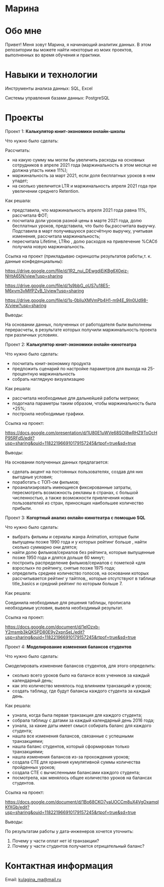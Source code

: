 # Марина
# Обо мне
Привет! Меня зовут Марина, я начинающий аналитик данных. В этом репозитории вы можете найти некоторые из моих проектов, выполненных во время обучения и практики.

# Навыки и технологии
Инструменты анализа данных: SQL, Excel

Системы управления базами данных: PostgreSQL

# Проекты
Проект 1: **Калькулятор юнит-экономики онлайн-школы**

Что нужно было сделать:

Рассчитать:
- на какую сумму мы могли бы увеличить расходы на основных сотрудников в апреле 2021 года (маржинальность в этом месяце не должна упасть ниже 11%);
- маржинальность за март 2021, если доля бесплатных уроков в нем упадет;
- на сколько увеличится LTR и маржинальность апреля 2021 года при увеличении среднего Retention.

Как решала: 
- представила, что маржинальность апреля 2021 года равна 11%, рассчитала ФОТ;
- посчитала доли уроков разной цены в марте 2021 года, долю бесплатных уроков, представила, что было бы,рассчитала выручку. Подставила в март получившуюся рассчётную выручку, учитывая изменения, рассчитала маржинальность;
- пересчитала Lifetime, LTRю , долю расходов на привлечение %CACб получила новую маржинальность.

Ссылка на проект (прикладываю скриншоты результатов работы,т. к. данные конфеденциальны):

https://drive.google.com/file/d/1R2_nui_DEwgdiEiKBg6X0ejz-NHtA65N/view?usp=sharing

https://drive.google.com/file/d/1s9bbG_oUS7u18E5-M6xym3vMIfPZvB_1/view?usp=sharing

https://drive.google.com/file/d/1s-0bliuXMVmPb4H1-m94E_9In0Ud98-X/view?usp=sharing

Выводы:

На основании данных, полученных от работодателя были выполнены перерасчеты, в результате которых получили маржинальность проекта при различных условиях.

Проект 2: **Калькулятор юнит-экономики онлайн-кинотеатра**

Что нужно было сделать:
- посчитать юнит-экономику продукта
- предложить сценарий по настройке параметров для выхода на 25-процентную маржинальность
- собрать наглядную визуализацию

Как решала: 
- рассчитала необходимые для дальнейшей работы метрики; 
- подогнала параметры таким образом, чтобы маржинальность была +25%; 
- построила необходимые графики.

Ссылка на проект:

https://docs.google.com/presentation/d/1U80E1uWVe68SOl8wRHZ9ToOcHP95RFd5/edit?usp=sharing&ouid=118221966910179157245&rtpof=true&sd=true

Выводы:

На основании полученных данных предлагается:
- сделать акцент на постоянных пользователях, создав для них выгодные условия;
- поработать с ТОП-ом фильмов;
- проанализировать имеющиеся фиксированные затраты, пересмотреть возможность рекламы в странах, с большой численностью, а также возможности привлечения новых пользователей из стран, приносящих наибольшее количество прибыли.


Проект 3: **Когортный анализ онлайн-кинотеатра с помощью SQL**

Что нужно было сделать:

- выбрать фильмы и сериалы жанра Animation, которые были выпущены позже 1990 года и у которых рейтинг больше , найти сколько суммарно они длятся;
- найти долю фильмов/сериалов без рейтинга, которые выпущенные позже 1950 года и длятся дольше 60 минут;
- построить распределение фильмов/сериалов с пометкой «для взрослых» по рейтингу, снятые позже 1975 года;
- определить среднее количество голосов, на основании которых рассчитывается рейтинг у тайтлов,, которые отсутствуют в таблице title_basics и средний рейтинг по которым больше 7.

Как решала: 

Соединила необходимые для решения таблицы, прописала необходимые условия, вывела необходимый результат.

Ссылка на проект:

https://docs.google.com/document/d/1elOzxb-Y2msmb3kQKSPD80E9y2xpnSeL/edit?usp=sharing&ouid=118221966910179157245&rtpof=true&sd=true


Проект 4: **Моделирование изменения балансов студентов**

Что нужно было сделать:

Смоделировать изменение балансов студентов, для этого определить: 
- сколько всего уроков было на балансе всех учеников за каждый календарный день;
- как это количество менялось под влиянием транзакций и уроков;
- создать таблицу, где будут балансы каждого студента за каждый день.

Как решала: 

- узнала, когда была первая транзакция для каждого студента;
- собрала таблицу с датами за каждый календарный день 2016 года;
- узнала, за какие даты имеет смысл собирать баланс для каждого студента;
- нашла все изменения балансов, связанные с успешными транзакциями;
- нашла баланс студентов, который сформирован только транзакциями;
- нашла изменения балансов из-за прохождения уроков;
- создала CTE для хранения кумулятивной суммы количества пройденных уроков;
- создала CTE с вычисленными балансами каждого студента;
- посмотрела, как менялось общее количество уроков на балансах студентов.

Ссылка на проект:

https://docs.google.com/document/d/1Bo68CKO7yaUOCCm8uX4VgOxamqIKfXGb/edit?usp=sharing&ouid=118221966910179157245&rtpof=true&sd=true

Выводы:

По результатам работы у дата-инженеров хочется уточнить:
1) Почему у части оплат нет id транзакции?
2) Почему у части студентов получается отрицательный баланс?

# Контактная информация
Email: kulagina_ma@mail.ru
